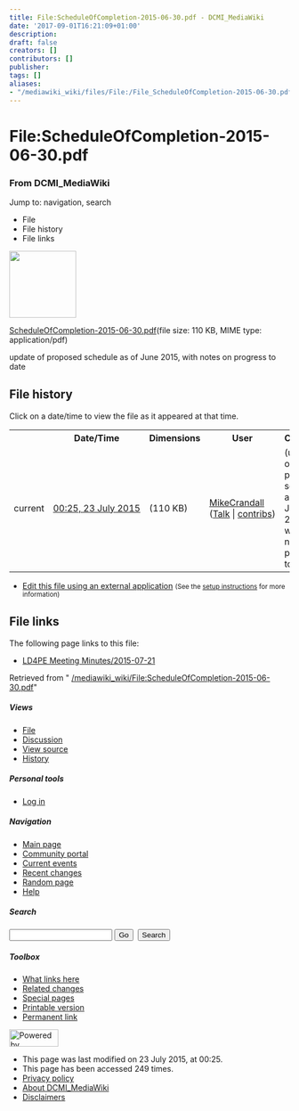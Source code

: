 ```yaml
---
title: File:ScheduleOfCompletion-2015-06-30.pdf - DCMI_MediaWiki
date: '2017-09-01T16:21:09+01:00'
description: 
draft: false
creators: []
contributors: []
publisher: 
tags: []
aliases:
- "/mediawiki_wiki/files/File:/File_ScheduleOfCompletion-2015-06-30.pdf.html"
---
```


<a id="top"></a>
# File:ScheduleOfCompletion-2015-06-30.pdf

### From DCMI\_MediaWiki

Jump to: navigation, search
<!-- start content -->
- File
- File history
- File links

 [<img alt="" src="/skins/common/images/icons/fileicon-pdf.png" width="120" height="120">](/mediawiki_wiki/files/ScheduleOfCompletion-2015-06-30.pdf)

[ScheduleOfCompletion-2015-06-30.pdf](/mediawiki_wiki/files/ScheduleOfCompletion-2015-06-30.pdf)‎(file size: 110 KB, MIME type: application/pdf)

update of proposed schedule as of June 2015, with notes on progress to date

<!-- 
NewPP limit report
Preprocessor node count: 1/1000000
Post-expand include size: 0/2097152 bytes
Template argument size: 0/2097152 bytes
Expensive parser function count: 0/100
-->
## File history

Click on a date/time to view the file as it appeared at that time.

<table class="wikitable filehistory">
  <tr>
    <td></td>
    <th>Date/Time</th>
    <th>Dimensions</th>
    <th>User</th>
    <th>Comment</th>
  </tr>
  <tr>
    <td>current</td>
    <td class="filehistory-selected" style="white-space: nowrap;"><a href="/mediawiki_wiki/files/ScheduleOfCompletion-2015-06-30.pdf">00:25, 23 July 2015</a></td>
    <td> <span style="white-space: nowrap;">(110 KB)</span>
    </td>
    <td>
      <a href="/index.php?title=User:MikeCrandall&amp;action=edit&amp;redlink=1" class="new mw-userlink" title="User:MikeCrandall (page does not exist)">MikeCrandall</a> <span style="white-space: nowrap;"> <span class="mw-usertoollinks">(<a href="/index.php?title=User_talk:MikeCrandall&amp;action=edit&amp;redlink=1" class="new" title="User talk:MikeCrandall (page does not exist)">Talk</a> | <a href="/index.php/Special:Contributions/MikeCrandall" title="Special:Contributions/MikeCrandall">contribs</a>)</span></span>
    </td>
    <td> <span class="comment">(update of proposed schedule as of June 2015, with notes on progress to date)</span>
    </td>
  </tr>
</table>

  

- [Edit this file using an external application](/index.php?title=File:ScheduleOfCompletion-2015-06-30.pdf&action=edit&externaledit=true&mode=file "File:ScheduleOfCompletion-2015-06-30.pdf") <small>(See the <a href="http://www.mediawiki.org/wiki/Manual:External_editors" class="external text" rel="nofollow">setup instructions</a> for more information)</small>

## File links

The following page links to this file:

- [LD4PE Meeting Minutes/2015-07-21](/index.php/LD4PE_Meeting_Minutes/2015-07-21 "LD4PE Meeting Minutes/2015-07-21")

Retrieved from " [/mediawiki_wiki/File:ScheduleOfCompletion-2015-06-30.pdf](/mediawiki_wiki/files/File:/File:ScheduleOfCompletion-2015-06-30.pdf.html)"

<!-- end content -->

##### Views

- [File](/mediawiki_wiki/files/File:/File:ScheduleOfCompletion-2015-06-30.pdf.html)
- [Discussion](/index.php?title=File_talk:ScheduleOfCompletion-2015-06-30.pdf&action=edit&redlink=1 "Discussion about the content page [t]")
- [View source](/index.php?title=File:ScheduleOfCompletion-2015-06-30.pdf&action=edit "This page is protected.
You can view its source [e]")
- [History](/index.php?title=File:ScheduleOfCompletion-2015-06-30.pdf&action=history "Past revisions of this page [h]")

##### Personal tools

- [Log in](/index.php?title=Special:UserLogin&returnto=File:ScheduleOfCompletion-2015-06-30.pdf "You are encouraged to log in; however, it is not mandatory [o]")

<script type="text/javascript"> if (window.isMSIE55) fixalpha(); </script>

##### Navigation

- [Main page](/index.php/Main_Page "Visit the main page [z]")
- [Community portal](/index.php/DCMI_MediaWiki:Community_portal "About the project, what you can do, where to find things")
- [Current events](/index.php/DCMI_MediaWiki:Current_events "Find background information on current events")
- [Recent changes](/index.php/Special:RecentChanges "The list of recent changes in the wiki [r]")
- [Random page](/index.php/Special:Random "Load a random page [x]")
- [Help](/index.php/Help:Contents "The place to find out")

##### <label for="searchInput">Search</label>

<form action="/index.php" id="searchform">
				<input type="hidden" name="title" value="Special:Search">
				<input id="searchInput" title="Search DCMI_MediaWiki" accesskey="f" type="search" name="search">
				<input type="submit" name="go" class="searchButton" id="searchGoButton" value="Go" title="Go to a page with this exact name if exists"> 
				<input type="submit" name="fulltext" class="searchButton" id="mw-searchButton" value="Search" title="Search the pages for this text">
			</form>

##### Toolbox

- [What links here](/index.php/Special:WhatLinksHere/File:ScheduleOfCompletion-2015-06-30.pdf "List of all wiki pages that link here [j]")
- [Related changes](/index.php/Special:RecentChangesLinked/File:ScheduleOfCompletion-2015-06-30.pdf "Recent changes in pages linked from this page [k]")
- [Special pages](/index.php/Special:SpecialPages "List of all special pages [q]")
- [Printable version](/index.php?title=File:ScheduleOfCompletion-2015-06-30.pdf&printable=yes "Printable version of this page [p]")
- [Permanent link](/index.php?title=File:ScheduleOfCompletion-2015-06-30.pdf&oldid=9733 "Permanent link to this revision of the page")

<!-- end of the left (by default at least) column -->

 [<img src="/skins/common/images/poweredby_mediawiki_88x31.png" height="31" width="88" alt="Powered by MediaWiki">](http://www.mediawiki.org/)

- This page was last modified on 23 July 2015, at 00:25.
- This page has been accessed 249 times.
- [Privacy policy](/index.php/DCMI_MediaWiki:Privacy_policy "DCMI MediaWiki:Privacy policy")
- [About DCMI\_MediaWiki](/index.php/DCMI_MediaWiki:About "DCMI MediaWiki:About")
- [Disclaimers](/index.php/DCMI_MediaWiki:General_disclaimer "DCMI MediaWiki:General disclaimer")

<script>if (window.runOnloadHook) runOnloadHook();</script><!-- Served in 0.454 secs. -->
